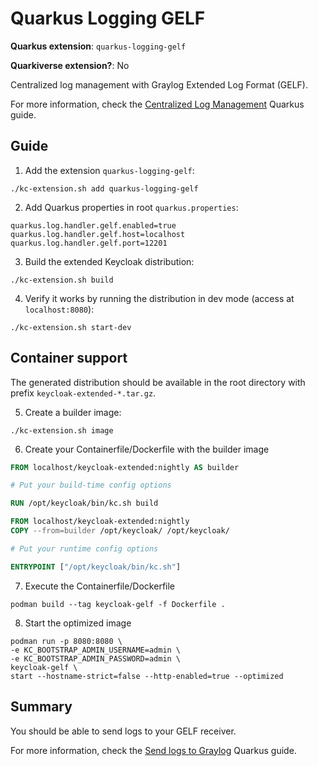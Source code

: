 # Quarkus Logging GELF

**Quarkus extension**: `quarkus-logging-gelf`

**Quarkiverse extension?**: No

Centralized log management with Graylog Extended Log Format (GELF).

For more information, check the [Centralized Log Management](https://quarkus.io/guides/centralized-log-management)
Quarkus guide.

## Guide

1. Add the extension `quarkus-logging-gelf`:

```shell
./kc-extension.sh add quarkus-logging-gelf
```

2. Add Quarkus properties in root `quarkus.properties`:

```properties
quarkus.log.handler.gelf.enabled=true
quarkus.log.handler.gelf.host=localhost
quarkus.log.handler.gelf.port=12201
```

3. Build the extended Keycloak distribution:

```shell
./kc-extension.sh build
```

4. Verify it works by running the distribution in dev mode (access at `localhost:8080`):

```shell
./kc-extension.sh start-dev
```

## Container support

The generated distribution should be available in the root directory with prefix `keycloak-extended-*.tar.gz`.

5. Create a builder image:

```shell
./kc-extension.sh image
```

6. Create your Containerfile/Dockerfile with the builder image

```Dockerfile
FROM localhost/keycloak-extended:nightly AS builder

# Put your build-time config options

RUN /opt/keycloak/bin/kc.sh build

FROM localhost/keycloak-extended:nightly
COPY --from=builder /opt/keycloak/ /opt/keycloak/

# Put your runtime config options

ENTRYPOINT ["/opt/keycloak/bin/kc.sh"]
```

7. Execute the Containerfile/Dockerfile

```shell
podman build --tag keycloak-gelf -f Dockerfile .
```

8. Start the optimized image

```shell
podman run -p 8080:8080 \
-e KC_BOOTSTRAP_ADMIN_USERNAME=admin \
-e KC_BOOTSTRAP_ADMIN_PASSWORD=admin \
keycloak-gelf \
start --hostname-strict=false --http-enabled=true --optimized
```

## Summary

You should be able to send logs to your GELF receiver.

For more information, check
the [Send logs to Graylog](https://quarkus.io/guides/centralized-log-management#send-logs-to-graylog) Quarkus guide.